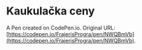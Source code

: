 # Kaukulačka ceny

A Pen created on CodePen.io. Original URL: [https://codepen.io/FrajerisProgra/pen/NWQBmVb](https://codepen.io/FrajerisProgra/pen/NWQBmVb).

